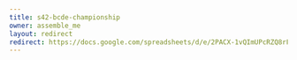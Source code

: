```yaml
---
title: s42-bcde-championship
owner: assemble_me
layout: redirect
redirect: https://docs.google.com/spreadsheets/d/e/2PACX-1vQImUPcRZQ8rFfh5lNnuFO7XYWA0NfaE33RPtI6pT6KKNrIWixzDTJJ-xQMAwzKbtjhK_zwVbItwUpk/pubhtml?gid=1
---
```

